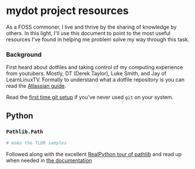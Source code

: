 # mydot project resources

As a FOSS commoner, I live and thrive by the sharing of knowledge by others. In 
this light, I'll use this document to point to the most useful resources I've 
found in helping me problem solve my way through this task.

### Background

First heard about dotfiles and taking control of my computing experience from 
youtubers. Mostly, DT (Derek Taylor), Luke Smith, and Jay of LearnLinuxTV. 
Formally to understand what a dotfile repository is you can read the [Atlassian 
guide][].

Read the [first time git setup][] if you've never used `git` on your system. 

## Python

### `Pathlib.Path`

```python
# make the TLDR samples
```

Followed along with the excellent [RealPython tour of pathlib][pathlib] and read 
up when needed in [the documentation][doc-pathlib]

[doc-pathlib]: <https://docs.python.org/3/library/pathlib.html>
"pathlib: object oriented file system paths"
[pathlib]: <https://realpython.com/python-pathlib/>
"Python 3's pathlib module -- taming the file system"
[first time git setup]: <https://git-scm.com/book/en/v2/Getting-Started-First-Time-Git-Setup>
"Git - First-Time Git Setup"
[Atlassian guide]: <https://www.atlassian.com/git/tutorials/dotfiles>
"The best way to store your dotfiles: A bare Git repository"
